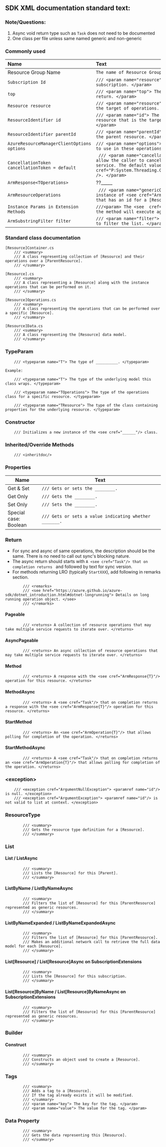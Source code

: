 ## SDK XML documentation standard text:
### Note/Questions:
1. Async void return type such as `Task` does not need to be documented
2. One class per file unless same named generic and non-generic



### Commonly used

| Name       | Text     |
| :------------- | :----------- |
| Resource Group Name | `The name of Resource Group.` |
| `Subscription Id` | `/// <param name="resource"> The id of the Azure subscription. </param>` |
| `top` | `/// <param name="top"> The number of results to return. </param>` |
| `Resource resource` | `/// <param name="resource"> The resource that is the target of operations. </param>` |
| `ResourceIdentifier id` | `/// <param name="id"> The identifier of the resource that is the target of operations. </param>`|
| `ResourceIdentifier parentId` | `/// <param name="parentId"> The resource Id of the parent resource. </param>` |
| `AzureResourceManagerClientOptions options` | `/// <param name="options"> The client parameters to use in these operations. </param>` |
| `CancellationToken cancellationToken = default` | ``` /// <param name="cancellationToken"> A token to allow the caller to cancel the call to the service. The default value is <see cref="P:System.Threading.CancellationToken.None" />. </param>``` |
| `ArmResponse<TOperations>` | ??_____ |
| `ArmResourceOperations` | ``` /// <param name="genericOperations"> An instance of <see cref="ArmResourceOperations"/> that has an id for a [Resource]. </param>``` |
| `Instance Params in Extension Methods` | `///<param> The <see  cref="[Type]" /> instance the method will execute against. </param>`|
| `ArmSubstringFilter filter` | `/// <param name="filter"> The ArmSubstringFilter to filter the list. </param>`|

### Standard class documentation

```
[Resource]Container.cs
    /// <summary>
    /// A class representing collection of [Resource] and their operations over a [ParentResource].
    /// </summary>

[Resource].cs
    /// <summary>
    /// A class representing a [Resource] along with the instance operations that can be performed on it.
    /// </summary>

[Resource]Operations.cs
    /// <summary>
    /// A class representing the operations that can be performed over a specific [Resource].
    /// </summary>

[Resource]Data.cs
    /// <summary>
    /// A class representing the [Resource] data model.
    /// </summary>
```

### TypeParam

```
    /// <typeparam name="T"> The type of __________. </typeparam>	

Example:

    /// <typeparam name="T"> The type of the underlying model this class wraps. </typeparam>  

    /// <typeparam name="TOperations"> The type of the operations class for a specific resource. </typeparam>

    /// <typeparam name="TResource"> The type of the class containing properties for the underlying resource. </typeparam>
```

### Constructor
```
    /// Initializes a new instance of the <see cref="______"/> class.	
```

### Inherited/Override Methods
```
    /// <inheritdoc/>
```

### Properties

| Name       | Text                      |
| - | - |
|Get & Set | `/// Gets or sets the ________.` |
|Get Only | `/// Gets the ________.`|
|Set Only | `/// Sets the ________.`|
|Special case:<br>Boolean  | `/// Gets or sets a value indicating whether _______.`|

### Return

* For sync and async of same operations, the description should be the same. There is no need to call out sync's blocking nature.
* The async return should starts with `A <see cref="Task"/> that on completion returns ` and followed by text for sync version.
* For methods returning LRO (typically `StartXXX`), add following in remarks section.

```
        /// <remarks>
        /// <see href="https://azure.github.io/azure-sdk/dotnet_introduction.html#dotnet-longrunning"> Details on long running operation object. </see>
        /// </remarks>
```

#### Pageable

```
        /// <returns> A collection of resource operations that may take multiple service requests to iterate over. </returns>
```

#### AsyncPageable

```
        /// <returns> An async collection of resource operations that may take multiple service requests to iterate over. </returns>
```

#### Method

```
        /// <returns> A response with the <see cref="ArmResponse{T}"/> operation for this resource. </returns>
```

#### MethodAsync

```
        /// <returns> A <see cref="Task"/> that on completion returns a response with the <see cref="ArmResponse{T}"/> operation for this resource. </returns>
```

#### StartMethod

```
        /// <returns> An <see cref="ArmOperation{T}"/> that allows polling for completion of the operation. </returns>
```

#### StartMethodAsync

```
        /// <returns> A <see cref="Task"/> that on completion returns an <see cref="ArmOperation{T}"/> that allows polling for completion of the operation. </returns>
```

### \<exception>

```
    /// <exception cref="ArgumentNullException"> <paramref name="id"/> is null. </exception>
    /// <exception cref="ArgumentException"> <paramref name="id"/> is not valid to list at context. </exception>
```

### ResourceType

```
        /// <summary>
        /// Gets the resource type definition for a [Resource].
        /// </summary>
```

### List

#### List / ListAsync

```
        /// <summary>
        /// Lists the [Resource] for this [Parent].
        /// </summary>
```

#### ListByName / ListByNameAsync

```
        /// <summary>
        /// Filters the list of [Resource] for this [ParentResource] represented as generic resources.
        /// </summary>
```

#### ListByNameExpanded / ListByNameExpandedAsync

```
        /// <summary>
        /// Filters the list of [Resource] for this [ParentResource].
        /// Makes an additional network call to retrieve the full data model for each [Resource].
        /// </summary>
```

#### List[Resource] / List[Resource]Async on SubscriptionExtensions

```
        /// <summary>
        /// Lists the [Resource] for this subscription.
        /// </summary>
```

#### List[Resource]ByName / List[Resource]ByNameAsync on SubscriptionExtensions

```
        /// <summary>
        /// Filters the list of [Resource] for this [ParentResource] represented as generic resources.
        /// </summary>
```

### Builder

#### Construct

```
        /// <summary>
        /// Constructs an object used to create a [Resource].
        /// </summary>
```

### Tags

```
        /// <summary>
        /// Adds a tag to a [Resource].
        /// If the tag already exists it will be modified.
        /// </summary>
        /// <param name="key"> The key for the tag. </param>
        /// <param name="value"> The value for the tag. </param>
```

### Data Property

```
        /// <summary>
        /// Gets the data representing this [Resource].
        /// </summary>
```

